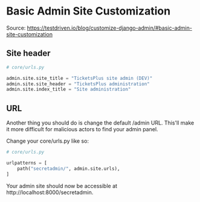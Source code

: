 # Basic Admin Site Customization

Source: https://testdriven.io/blog/customize-django-admin/#basic-admin-site-customization

## Site header
```python
# core/urls.py

admin.site.site_title = "TicketsPlus site admin (DEV)"
admin.site.site_header = "TicketsPlus administration"
admin.site.index_title = "Site administration"
```

## URL

Another thing you should do is change the default /admin URL. This'll make it more difficult for malicious actors to find your admin panel.

Change your core/urls.py like so:
```python
# core/urls.py

urlpatterns = [
    path("secretadmin/", admin.site.urls),
]
```
Your admin site should now be accessible at http://localhost:8000/secretadmin.